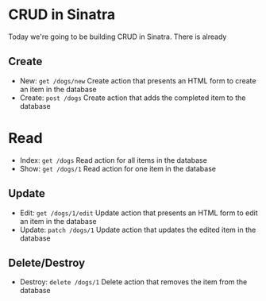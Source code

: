 # CRUD in Sinatra

Today we're going to be building CRUD in Sinatra. There is already

## Create

- New: `get /dogs/new` Create action that presents an HTML form to create an item in the database
- Create: `post /dogs` Create action that adds the completed item to the database

# Read

- Index: `get /dogs` Read action for all items in the database
- Show: `get /dogs/1` Read action for one item in the database

## Update

- Edit: `get /dogs/1/edit` Update action that presents an HTML form to edit an item in the database
- Update: `patch /dogs/1` Update action that updates the edited item in the database

## Delete/Destroy

- Destroy: `delete /dogs/1` Delete action that removes the item from the database
